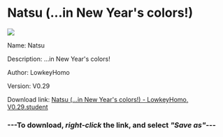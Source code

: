 # Natsu (...in New Year's colors!)

<img src = "https://raw.githubusercontent.com/Arbiter1223/Daigaku-Gurashi-Custom-Students/master/Students/Files/Natsu%20(...in%20New%20Year's%20colors!).png">

Name: Natsu

Description: ...in New Year's colors!

Author: LowkeyHomo

Version: V0.29

Download link: <a href="https://raw.githubusercontent.com/Arbiter1223/Daigaku-Gurashi-Custom-Students/master/Students/Files/Natsu%20(...in%20New%20Year's%20colors!)%20-%20LowkeyHomo%2C%20V0.29.student">Natsu (...in New Year's colors!) - LowkeyHomo, V0.29.student</a>

### ---**To download, _right-click_ the link, and select _"Save as"_**---
